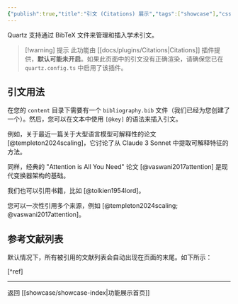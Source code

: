 ```yaml
---
{"publish":true,"title":"引文 (Citations) 展示","tags":["showcase"],"cssclasses":""}
---
```




Quartz 支持通过 BibTeX 文件来管理和插入学术引文。

> [!warning] 提示
> 此功能由 [[docs/plugins/Citations\|Citations]] 插件提供，**默认可能未开启**。如果此页面中的引文没有正确渲染，请确保您已在 `quartz.config.ts` 中启用了该插件。

## 引文用法

在您的 `content` 目录下需要有一个 `bibliography.bib` 文件（我们已经为您创建了一个）。然后，您可以在文本中使用 `[@key]` 的语法来插入引文。

例如，关于最近一篇关于大型语言模型可解释性的论文 [@templeton2024scaling]，它讨论了从 Claude 3 Sonnet 中提取可解释特征的方法。

同样，经典的 "Attention is All You Need" 论文 [@vaswani2017attention] 是现代变换器架构的基础。

我们也可以引用书籍，比如 [@tolkien1954lord]。

您可以一次性引用多个来源，例如 [@templeton2024scaling; @vaswani2017attention]。

## 参考文献列表

默认情况下，所有被引用的文献列表会自动出现在页面的末尾。如下所示：

[^ref]

---
返回 [[showcase/showcase-index\|功能展示首页]] 